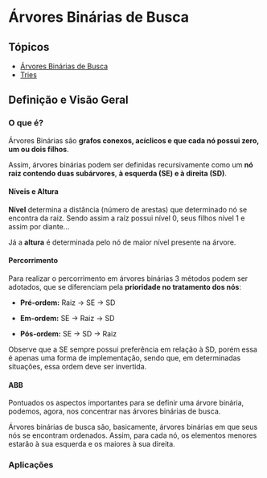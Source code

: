 # Árvores Binárias de Busca

## Tópicos

* [Árvores Binárias de Busca](../arvores/abb/abb)
* [Tries](tries)

## Definição e Visão Geral

### O que é?

Árvores Binárias são **grafos conexos, acíclicos e que cada nó possui zero, um ou dois filhos**.

Assim, árvores binárias podem ser definidas recursivamente como um **nó raiz contendo duas subárvores**, **à esquerda (SE) e à direita (SD)**.

#### Níveis e Altura

**Nível** determina a distância (número de arestas) que determinado nó se encontra da raiz. Sendo assim a raíz possui nível 0, seus filhos nível 1 e assim por diante...

Já a **altura** é determinada pelo nó de maior nível presente na árvore.

#### Percorrimento

Para realizar o percorrimento em árvores binárias 3 métodos podem ser adotados, que se diferenciam pela **prioridade no tratamento dos nós**:

* **Pré-ordem:** Raiz $\rightarrow$ SE $\rightarrow$ SD

* **Em-ordem:** SE $\rightarrow$ Raiz $\rightarrow$ SD

* **Pós-ordem:** SE $\rightarrow$ SD $\rightarrow$ Raiz

Observe que a SE sempre possui preferência em relação à SD, porém essa é apenas uma forma de implementação, sendo que, em determinadas situações, essa ordem deve ser invertida.

#### ABB

Pontuados os aspectos importantes para se definir uma árvore binária, podemos, agora, nos concentrar nas árvores binárias de busca.

Árvores binárias de busca são, basicamente, árvores binárias em que seus nós se encontram ordenados. Assim, para cada nó, os elementos menores estarão à sua esquerda e os maiores à sua direita.


### Aplicações